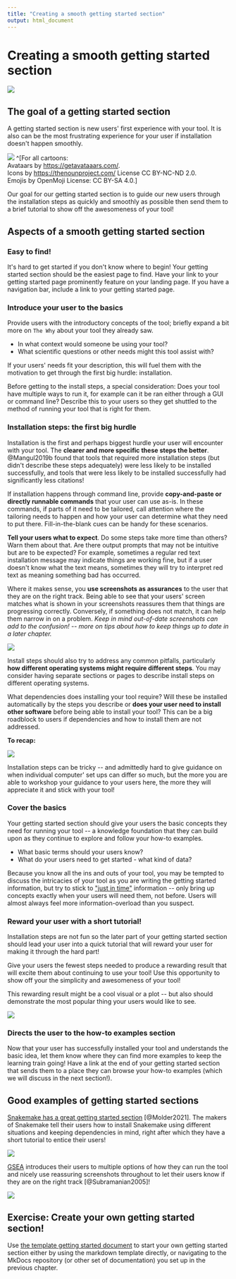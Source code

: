 ```yaml
---
title: "Creating a smooth getting started section"
output: html_document
---
```




# Creating a smooth getting started section

![](05-getting_started_sections_files/figure-docx//1PH9_KlLVggYpNJI0fgvcIcft2vDtGA_mlCqKFA8gnAg_gd422c5de97_0_36.png)

## The goal of a getting started section

A getting started section is new users' first experience with your tool. It is also can be the most frustrating experience for your user if installation doesn't happen smoothly.

![](05-getting_started_sections_files/figure-docx//1PH9_KlLVggYpNJI0fgvcIcft2vDtGA_mlCqKFA8gnAg_gcdcbd8d4e1_0_12.png)
^[For all cartoons:     
Avataars by https://getavataaars.com/.   
Icons by https://thenounproject.com/ License CC BY-NC-ND 2.0.     
Emojis by OpenMoji License: CC BY-SA 4.0.]

Our goal for our getting started section is to guide our new users through the installation steps as quickly and smoothly as possible then send them to a brief tutorial to show off the awesomeness of your tool!

## Aspects of a smooth getting started section

### Easy to find!

It's hard to get started if you don't know where to begin! Your getting started section should be the easiest page to find. Have your link to your getting started page prominently feature on your landing page. If you have a navigation bar, include a link to your getting started page.

### Introduce your user to the basics

Provide users with the introductory concepts of the tool; briefly expand a bit more on `The Why` about your tool they already saw.

- In what context would someone be using your tool?
- What scientific questions or other needs might this tool assist with?

If your users' needs fit your description, this will fuel them with the motivation to get through the first big hurdle: installation.

Before getting to the install steps, a special consideration: Does your tool have multiple ways to run it, for example can it be ran either through a GUI or command line? Describe this to your users so they get shuttled to the method of running your tool that is right for them.

### Installation steps: the first big hurdle

Installation is the first and perhaps biggest hurdle your user will encounter with your tool. The **clearer and more specific these steps the better**. @Mangul2019b found that tools that required more installation steps (but didn't describe these steps adequately) were less likely to be installed successfully, and tools that were less likely to be installed successfully had significantly less citations!

If installation happens through command line, provide **copy-and-paste or directly runnable commands** that your user can use as-is.
In these commands, if parts of it need to be tailored, call attention where the tailoring needs to happen and how your user can determine what they need to put there.
Fill-in-the-blank cues can be handy for these scenarios.

**Tell your users what to expect**.
Do some steps take more time than others? Warn them about that. Are there output prompts that may not be intuitive but are to be expected? For example, sometimes a regular red text installation message may indicate things are working fine, but if a user doesn't know what the text means, sometimes they will try to interpret red text as meaning something bad has occurred.

Where it makes sense, you **use screenshots as assurances** to the user that they are on the right track. Being able to see that your users' screen matches what is shown in your screenshots reassures them that things are progressing correctly. Conversely, if something does not match, it can help them narrow in on a problem. _Keep in mind out-of-date screenshots can add to the confusion! -- more on tips about how to keep things up to date in a later chapter._

![](05-getting_started_sections_files/figure-docx//1PH9_KlLVggYpNJI0fgvcIcft2vDtGA_mlCqKFA8gnAg_gd5f2c75a67_0_79.png)

Install steps should also try to address any common pitfalls, particularly **how different operating systems might require different steps**. You may consider having separate sections or pages to describe install steps on different operating systems.

What dependencies does installing your tool require? Will these be installed automatically by the steps you describe or **does your user need to install other software** before being able to install your tool? This can be a big roadblock to users if dependencies and how to install them are not addressed.

**To recap:**  

![](05-getting_started_sections_files/figure-docx//1PH9_KlLVggYpNJI0fgvcIcft2vDtGA_mlCqKFA8gnAg_gcdcbd8d4e1_0_7.png)

Installation steps can be tricky -- and admittedly hard to give guidance on when individual computer' set ups can differ so much, but the more you are able to workshop your guidance to your users here, the more they will appreciate it and stick with your tool!

### Cover the basics

Your getting started section should give your users the basic concepts they need for running your tool -- a knowledge foundation that they can build upon as they continue to explore and follow your how-to examples.

- What basic terms should your users know?
- What do your users need to get started - what kind of data?

Because you know all the ins and outs of your tool, you may be tempted to discuss the intricacies of your tool as you are writing the getting started information, but try to stick to ["just in time"](https://en.wikipedia.org/wiki/Just-in-time_learning) information -- only bring up concepts exactly when your users will need them, not before. Users will almost always feel more information-overload than you suspect.

### Reward your user with a short tutorial!

Installation steps are not fun so the later part of your getting started section should lead your user into a quick tutorial that will reward your user for making it through the hard part!

Give your users the fewest steps needed to produce a rewarding result that will excite them about continuing to use your tool! Use this opportunity to show off your the simplicity and awesomeness of your tool!

This rewarding result might be a cool visual or a plot -- but also should demonstrate the most popular thing your users would like to see.

![](05-getting_started_sections_files/figure-docx//1PH9_KlLVggYpNJI0fgvcIcft2vDtGA_mlCqKFA8gnAg_gcdcbd8d4e1_0_23.png)

### Directs the user to the how-to examples section

Now that your user has successfully installed your tool and understands the basic idea, let them know where they can find more examples to keep the learning train going! Have a link at the end of your getting started section that sends them to a place they can browse your how-to examples (which we will discuss in the next section!).

## Good examples of getting started sections

[Snakemake has a great getting started section](https://snakemake.readthedocs.io/en/stable/getting_started/installation.html) [@Molder2021]. The makers of Snakemake tell their users how to install Snakemake using different situations and keeping dependencies in mind, right after which they have a short tutorial to entice their users!

![](05-getting_started_sections_files/figure-docx//1PH9_KlLVggYpNJI0fgvcIcft2vDtGA_mlCqKFA8gnAg_gcdcbd8d802_0_0.png)

[GSEA](https://www.gsea-msigdb.org/gsea/doc/GSEAUserGuideFrame.html) introduces their users to multiple options of how they can run the tool and nicely use reassuring screenshots throughout to let their users know if they are on the right track [@Subramanian2005]!

![](05-getting_started_sections_files/figure-docx//1PH9_KlLVggYpNJI0fgvcIcft2vDtGA_mlCqKFA8gnAg_gcdcbd8d802_0_4.png)

## Exercise: Create your own getting started section!

Use [the template getting started document](https://raw.githubusercontent.com/jhudsl/template-documentation/master/docs/getting_started_template.md) to start your own getting started section either by using the markdown template directly, or navigating to the MkDocs repository (or other set of documentation) you set up in the previous chapter.
